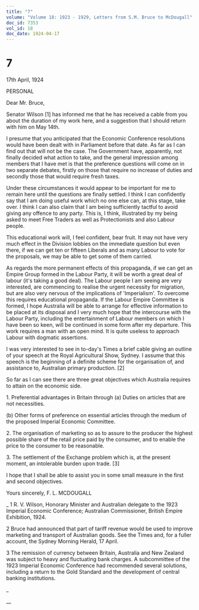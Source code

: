 ```yaml
---
title: "7"
volume: "Volume 18: 1923 - 1929, Letters from S.M. Bruce to McDougall"
doc_id: 7353
vol_id: 18
doc_date: 1924-04-17
---
```


# 7

17th April, 1924

PERSONAL

Dear Mr. Bruce,

Senator Wilson [1] has informed me that he has received a cable from you about the duration of my work here, and a suggestion that I should return with him on May 14th.

I presume that you anticipated that the Economic Conference resolutions would have been dealt with in Parliament before that date. As far as I can find out that will not be the case. The Government have, apparently, not finally decided what action to take, and the general impression among members that I have met is that the preference questions will come on in two separate debates, firstly on those that require no increase of duties and secondly those that would require fresh taxes.

Under these circumstances it would appear to be important for me to remain here until the questions are finally settled. I think I can confidently say that I am doing useful work which no one else can, at this stage, take over. I think I can also claim that I am being sufficiently tactful to avoid giving any offence to any party. This is, I think, illustrated by my being asked to meet Free Traders as well as Protectionists and also Labour people.

This educational work will, I feel confident, bear fruit. It may not have very much effect in the Division lobbies on the immediate question but even there, if we can get ten or fifteen Liberals and as many Labour to vote for the proposals, we may be able to get some of them carried.

As regards the more permanent effects of this propaganda, if we can get an Empire Group formed in the Labour Party, it will be worth a great deal of labour (it's taking a good deal). The Labour people I am seeing are very interested, are commencing to realise the urgent necessity for migration, but are also very nervous of the implications of 'Imperialism'. To overcome this requires educational propaganda. If the Labour Empire Committee is formed, I hope Australia will be able to arrange for effective information to be placed at its disposal and I very much hope that the intercourse with the Labour Party, including the entertainment of Labour members on which I have been so keen, will be continued in some form after my departure. This work requires a man with an open mind. It is quite useless to approach Labour with dogmatic assertions.

I was very interested to see in to-day's Times a brief cable giving an outline of your speech at the Royal Agricultural Show, Sydney. I assume that this speech is the beginning of a definite scheme for the organisation of, and assistance to, Australian primary production. [2]

So far as I can see there are three great objectives which Australia requires to attain on the economic side.

1\. Preferential advantages in Britain through (a) Duties on articles that are not necessities.

(b) Other forms of preference on essential articles through the medium of the proposed Imperial Economic Committee.

2\. The organisation of marketing so as to assure to the producer the highest possible share of the retail price paid by the consumer, and to enable the price to the consumer to be reasonable.

3\. The settlement of the Exchange problem which is, at the present moment, an intolerable burden upon trade. [3]

I hope that I shall be able to assist you in some small measure in the first and second objectives.

Yours sincerely, F. L. MCDOUGALL 

_ 1 R. V. Wilson, Honorary Minister and Australian delegate to the 1923 Imperial Economic Conference; Australian Commissioner, British Empire Exhibition, 1924.

2 Bruce had announced that part of tariff revenue would be used to improve marketing and transport of Australian goods. See the Times and, for a fuller account, the Sydney Morning Herald, 17 April.

3 The remission of currency between Britain, Australia and New Zealand was subject to heavy and fluctuating bank charges. A subcommittee of the 1923 Imperial Economic Conference had recommended several solutions, including a return to the Gold Standard and the development of central banking institutions.

_

__
